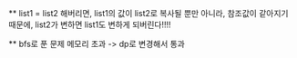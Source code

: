 ** list1 = list2 해버리면, list1의 값이 list2로 복사될 뿐만 아니라, 참조값이 같아지기 때문에,
       list2가 변하면 list1도 변하게 되버린다!!!! 

** bfs로 푼 문제 메모리 초과 -> dp로 변경해서 통과 
